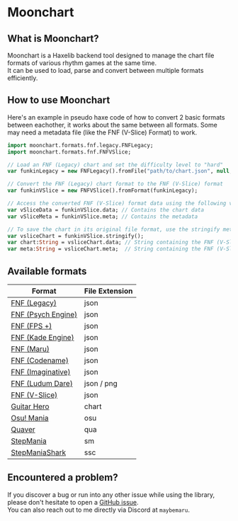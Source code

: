 # Moonchart

## What is Moonchart?
Moonchart is a Haxelib backend tool designed to manage the chart file formats of various rhythm games at the same time.<br>
It can be used to load, parse and convert between multiple formats efficiently.

## How to use Moonchart
Here's an example in pseudo haxe code of how to convert 2 basic formats between eachother, it works about the same between all formats.
Some may need a metadata file (like the FNF (V-Slice) Format) to work.

```haxe
import moonchart.formats.fnf.legacy.FNFLegacy;
import moonchart.formats.fnf.FNFVSlice;

// Load an FNF (Legacy) chart and set the difficulty level to "hard"
var funkinLegacy = new FNFLegacy().fromFile("path/to/chart.json", null, "hard");

// Convert the FNF (Legacy) chart format to the FNF (V-Slice) format
var funkinVSlice = new FNFVSlice().fromFormat(funkinLegacy);

// Access the converted FNF (V-Slice) format data using the following variables
var vSliceData = funkinVSlice.data; // Contains the chart data
var vSliceMeta = funkinVSlice.meta; // Contains the metadata

// To save the chart in its original file format, use the stringify method to generate the file strings
var vsliceChart = funkinVSlice.stringify();
var chart:String = vsliceChart.data; // String containing the FNF (V-Slice) chart data
var meta:String = vsliceChart.meta;  // String containing the FNF (V-Slice) metadata
```

## Available formats
| Format               | File Extension       |
|----------------------|----------------------|
| [FNF (Legacy)](https://github.com/FunkinCrew/Funkin/tree/v0.2.7.1)            | json |
| [FNF (Psych Engine)](https://github.com/ShadowMario/FNF-PsychEngine)          | json |
| [FNF (FPS +)](https://github.com/ThatRozebudDude/FPS-Plus-Public)             | json |
| [FNF (Kade Engine)](https://github.com/Kade-github/Kade-Engine)               | json |
| [FNF (Maru)](https://github.com/MaybeMaru/Maru-Funkin)                        | json |
| [FNF (Codename)](https://github.com/FNF-CNE-Devs/CodenameEngine)              | json |
| [FNF (Imaginative)](https://github.com/Funkin-Imaginative/imaginative.engine) | json |
| [FNF (Ludum Dare)](https://github.com/FunkinCrew/Funkin/tree/1.0.0)           | json / png |
| [FNF (V-Slice)](https://github.com/FunkinCrew/Funkin)                         | json |
| [Guitar Hero](https://clonehero.net/)                                         | chart |
| [Osu! Mania](https://osu.ppy.sh/)                                             | osu |
| [Quaver](https://quavergame.com/)                                             | qua |
| [StepMania](https://www.stepmania.com/)                                       | sm |
| [StepManiaShark](https://www.stepmania.com/)                                  | ssc |

## Encountered a problem?
If you discover a bug or run into any other issue while using the library, please don't hesitate to open a [GitHub issue](https://github.com/MaybeMaru/moonchart/issues).<br>
You can also reach out to me directly via Discord at ``maybemaru``.